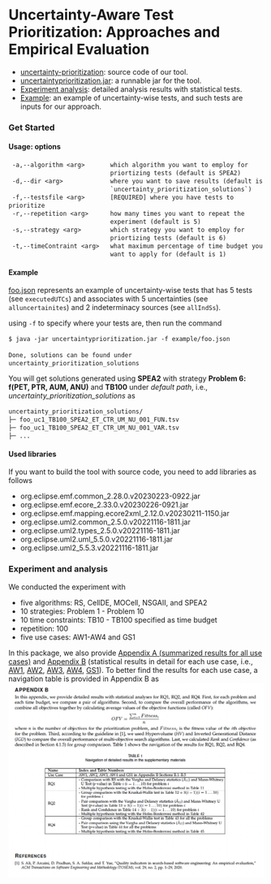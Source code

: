 # Uncertainty-Aware Test Prioritization: Approaches and Empirical Evaluation

- [uncertainty-prioritization](uncertainty-prioritization): source code of our tool.
- [uncertaintyprioritization.jar](uncertaintyprioritization.jar): a runnable jar for the tool.
- [Experiment analysis](experiment-analysis/Appendix.pdf): detailed analysis results with statistical tests.
- [Example](example/foo.json): an example of uncertainty-wise tests, and such tests are inputs for our approach.

### Get Started

#### Usage: options
```
 -a,--algorithm <arg>       which algorithm you want to employ for
                            priortizing tests (default is SPEA2)
 -d,--dir <arg>             where you want to save results (default is
                            `uncertainty_prioritization_solutions`)
 -f,--testsfile <arg>       [REQUIRED] where you have tests to prioritize
 -r,--repetition <arg>      how many times you want to repeat the
                            experiment (default is 5)
 -s,--strategy <arg>        which strategy you want to employ for
                            priortizing tests (default is 6)
 -t,--timeContraint <arg>   what maximum percentage of time budget you
                            want to apply for (default is 1)

```

#### Example

[foo.json](example/foo.json) represents an example of uncertainty-wise tests that has 5 tests (see `executedUTCs`) and associates with 5 uncertainties (see `alluncertainites`) and 2 indeterminacy sources (see `allIndSs`).

using `-f` to specify where your tests are, then run the command
```command
$ java -jar uncertaintyprioritization.jar -f example/foo.json

Done, solutions can be found under uncertainty_prioritization_solutions
```

You will get solutions generated using **SPEA2** with strategy **Problem 6: f(PET, PTR, AUM, ANU)** and **TB100** under _default path_, i.e., _uncertainty_prioritization_solutions_ as

```
uncertainty_prioritization_solutions/
├─ foo_uc1_TB100_SPEA2_ET_CTR_UM_NU_001_FUN.tsv
├─ foo_uc1_TB100_SPEA2_ET_CTR_UM_NU_001_VAR.tsv
├─ ...
```

#### Used libraries

If you want to build the tool with source code, you need to add libraries as follows

- org.eclipse.emf.common_2.28.0.v20230223-0922.jar
- org.eclipse.emf.ecore_2.33.0.v20230226-0921.jar
- org.eclipse.emf.mapping.ecore2xml_2.12.0.v20230211-1150.jar
- org.eclipse.uml2.common_2.5.0.v20221116-1811.jar
- org.eclipse.uml2.types_2.5.0.v20221116-1811.jar
- org.eclipse.uml2.uml_5.5.0.v20221116-1811.jar
- org.eclipse.uml2_5.5.3.v20221116-1811.jar

### Experiment and analysis

We conducted the experiment with
- five algorithms: RS, CellDE, MOCell, NSGAII, and SPEA2
- 10 strategies: Problem 1 - Problem 10
- 10 time constraints: TB10 - TB100 specified as time budget
- repetition: 100
- five use cases: AW1-AW4 and GS1

In this package, we also provide [Appendix A (summarized results for all use cases)](experiment-analysis/AppendixA.pdf) and [Appendix B](experiment-analysis/AppendixB.pdf) (statistical results in detail for each use case, i.e., [AW1](experiment-analysis/AppendixB1_AW1.pdf), [AW2](experiment-analysis/AppendixB2_AW2.pdf), [AW3](experiment-analysis/AppendixB3_AW3.pdf), [AW4](experiment-analysis/AppendixB4_AW4.pdf), [GS1](experiment-analysis/AppendixB5_GS1.pdf)).
To better find the results for each use case, a navigation table is provided in Appendix B as
![navigation](experiment-analysis/results-navigation.png)



